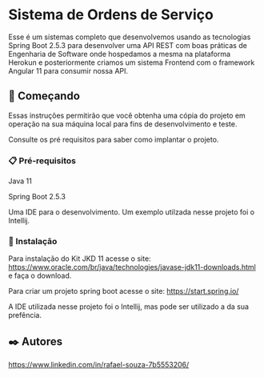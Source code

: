 # Sistema de Ordens de Serviço

Esse é um sistemas completo que desenvolvemos usando as tecnologias Spring Boot 2.5.3 para desenvolver uma API REST com boas práticas de Engenharia de Software onde hospedamos a mesma na plataforma Herokun e posteriormente criamos um sistema Frontend com o framework Angular 11 para consumir nossa API. 

## 🚀 Começando

Essas instruções permitirão que você obtenha uma cópia do projeto em operação na sua máquina local para fins de desenvolvimento e teste.

Consulte os pré requisitos para saber como implantar o projeto.

### 📋 Pré-requisitos

Java 11

Spring Boot 2.5.3

Uma IDE para o desenvolvimento. Um exemplo utilzada nesse projeto foi o Intellij.

### 🔧 Instalação

Para instalação do Kit JKD 11 acesse o site: https://www.oracle.com/br/java/technologies/javase-jdk11-downloads.html e faça o download.

Para criar um projeto spring boot acesse o site: https://start.spring.io/ 

A IDE utilizada nesse projeto foi o Intellij, mas pode ser utilizado a da sua prefência.

## ✒️ Autores
https://www.linkedin.com/in/rafael-souza-7b5553206/

